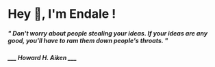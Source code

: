 <h1 title="head"> Hey 👋, I'm Endale !</h1>

**<h5><i>" Don't worry about people stealing your ideas. If your ideas are any good, you'll have to ram them down people's throats. "</i></h5>**

*<b>___ Howard H. Aiken ___</b>*
